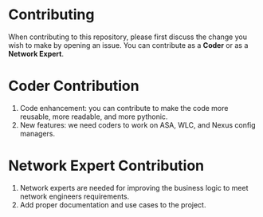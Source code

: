 # Contributing

When contributing to this repository, please first discuss the change you wish to make by opening an issue.
You can contribute as a **Coder** or as a **Network Expert**.

# Coder Contribution

1. Code enhancement: you can contribute to make the code more reusable, more readable, and more pythonic.
2. New features: we need coders to work on ASA, WLC, and Nexus config managers.

# Network Expert Contribution

1. Network experts are needed for improving the business logic to meet network engineers requirements.
2. Add proper documentation and use cases to the project.